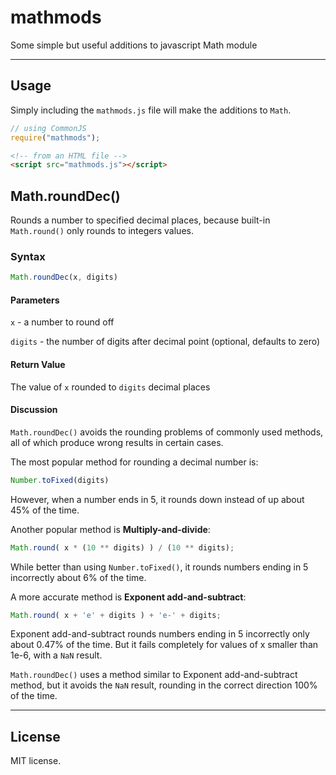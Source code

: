 # mathmods

Some simple but useful additions to javascript Math module

---

## Usage

Simply including the `mathmods.js` file will make the additions to `Math`.


````js
// using CommonJS
require("mathmods");
````

````html
<!-- from an HTML file -->
<script src="mathmods.js"></script>
````

## Math.roundDec()


Rounds a number to specified decimal places, because built-in `Math.round()`
only rounds to integers values.

### Syntax

```js
Math.roundDec(x, digits)
```

#### Parameters
`x` - a number to round off

`digits` - the number of digits after decimal point (optional, defaults to
 zero)

#### Return Value
The value of `x` rounded to `digits` decimal places

#### Discussion
`Math.roundDec()` avoids the rounding problems of commonly used
 methods, all of which produce wrong results in certain cases.

The most popular method for rounding a decimal number is:
 ````js
 Number.toFixed(digits)
````
However, when a number ends in 5, it rounds down instead of up about 45% of
the time.

Another popular method is **Multiply-and-divide**:

````js
Math.round( x * (10 ** digits) ) / (10 ** digits);
````
While better than using `Number.toFixed()`, it rounds numbers ending in 5
 incorrectly about 6% of the time.
 
A more accurate method is **Exponent add-and-subtract**:

````js
Math.round( x + 'e' + digits ) + 'e-' + digits;
````
Exponent add-and-subtract rounds numbers ending in 5 incorrectly only about
0.47% of the time. But it fails completely for values of x smaller than 1e-6,
with a `NaN` result.

`Math.roundDec()` uses a method similar to Exponent add-and-subtract method,
 but it avoids the `NaN` result, rounding in the correct direction 100% of the
 time.

---

## License

MIT license.
